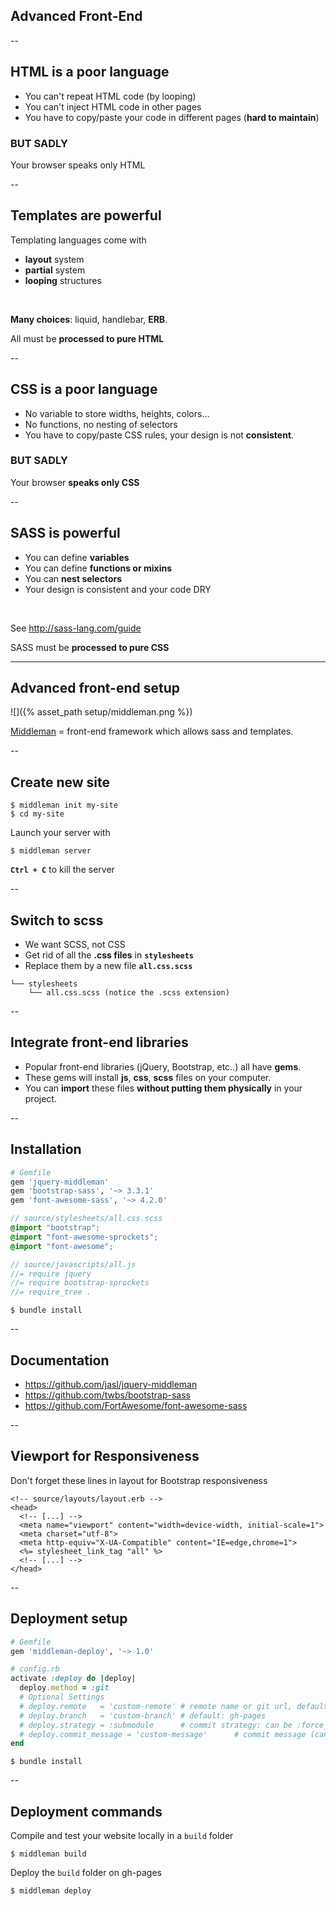 ## Advanced Front-End

--

## HTML is a poor language

- You can't repeat HTML code (by looping)
- You can't inject HTML code in other pages
- You have to copy/paste your code in different pages (**hard to maintain**)

### BUT SADLY

Your browser speaks only HTML

--

## Templates are powerful

Templating languages come with

- **layout** system
- **partial** system
- **looping** structures

<br>

**Many choices**: liquid, handlebar, **ERB**.

All must be **processed to pure HTML**

--

## CSS is a poor language

- No variable to store widths, heights, colors...
- No functions, no nesting of selectors
- You have to copy/paste CSS rules, your design is not **consistent**.

### BUT SADLY

Your browser **speaks only CSS**

--

## SASS is powerful

- You can define **variables**
- You can define **functions or mixins**
- You can **nest selectors**
- Your design is consistent and your code DRY

<br>

See http://sass-lang.com/guide

SASS must be **processed to pure CSS**


---

## Advanced front-end setup

![]({% asset_path setup/middleman.png %})

[Middleman](http://middlemanapp.com/) = front-end framework which allows sass and templates.

--

## Create new site

```
$ middleman init my-site
$ cd my-site
```

Launch your server with

```
$ middleman server
```

**`Ctrl + C`** to kill the server

--

## Switch to scss

- We want SCSS, not CSS
- Get rid of all the **.css files** in **`stylesheets`**
- Replace them by a new file **`all.css.scss`**


```
└── stylesheets
    └── all.css.scss (notice the .scss extension)
```

--
## Integrate front-end libraries

- Popular front-end libraries (jQuery, Bootstrap, etc..) all have **gems**.
- These gems will install **js**, **css**, **scss** files on your computer.
- You can **import** these files **without putting them physically** in your project.

--
## Installation

```ruby
# Gemfile
gem 'jquery-middleman'
gem 'bootstrap-sass', '~> 3.3.1'
gem 'font-awesome-sass', '~> 4.2.0'
```

```scss
// source/stylesheets/all.css.scss
@import "bootstrap";
@import "font-awesome-sprockets";
@import "font-awesome";
```

```javascript
// source/javascripts/all.js
//= require jquery
//= require bootstrap-sprockets
//= require_tree .
```

```
$ bundle install
```

--

## Documentation

- https://github.com/jasl/jquery-middleman
- https://github.com/twbs/bootstrap-sass
- https://github.com/FortAwesome/font-awesome-sass

--

## Viewport for Responsiveness

Don't forget these lines in layout for Bootstrap responsiveness

```erb
<!-- source/layouts/layout.erb -->
<head>
  <!-- [...] -->
  <meta name="viewport" content="width=device-width, initial-scale=1">
  <meta charset="utf-8">
  <meta http-equiv="X-UA-Compatible" content="IE=edge,chrome=1">
  <%= stylesheet_link_tag "all" %>
  <!-- [...] -->
</head>
```

--
## Deployment setup

```ruby
# Gemfile
gem 'middleman-deploy', '~> 1.0'
```

```ruby
# config.rb
activate :deploy do |deploy|
  deploy.method = :git
  # Optional Settings
  # deploy.remote   = 'custom-remote' # remote name or git url, default: origin
  # deploy.branch   = 'custom-branch' # default: gh-pages
  # deploy.strategy = :submodule      # commit strategy: can be :force_push or :submodule, default: :force_push
  # deploy.commit_message = 'custom-message'      # commit message (can be empty), default: Automated commit at `timestamp` by middleman-deploy `version`
end
```

```
$ bundle install
```

--
## Deployment commands

Compile and test your website locally in a `build` folder

```
$ middleman build
```

Deploy the `build` folder on gh-pages
```
$ middleman deploy
```
